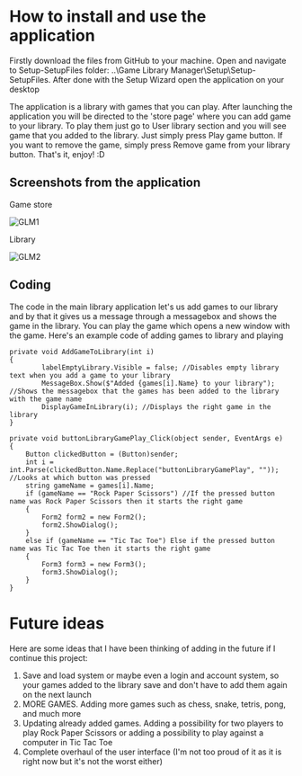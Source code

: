 # How to install and use the application
Firstly download the files from GitHub to your machine. Open and navigate to Setup-SetupFiles folder: ..\Game Library Manager\Setup\Setup-SetupFiles. After done with the Setup Wizard open the application on your desktop

The application is a library with games that you can play. After launching the application you will be directed to the 'store page' where you can add game to your library. To play them just go to User library section and you will see game that you added to the library. Just simply press Play game button. If you want to remove the game, simply press Remove game from your library button. That's it, enjoy! :D
## Screenshots from the application
Game store

![GLM1](https://github.com/TuomasHartikainen/Game-Library/assets/164089057/aea7530d-fd51-4c4b-94bf-86d870285351)

Library

![GLM2](https://github.com/TuomasHartikainen/Game-Library/assets/164089057/aa3e9506-2515-41a4-a350-703a75f3b3f4)
## Coding
The code in the main library application let's us add games to our library and by that it gives us a message through a messagebox and shows the game in the library. You can play the game which opens a new window with the game. Here's an example code of adding games to library and playing
```
private void AddGameToLibrary(int i)
{
        labelEmptyLibrary.Visible = false; //Disables empty library text when you add a game to your library
        MessageBox.Show($"Added {games[i].Name} to your library"); //Shows the messagebox that the games has been added to the library with the game name
        DisplayGameInLibrary(i); //Displays the right game in the library
}

private void buttonLibraryGamePlay_Click(object sender, EventArgs e)
{
    Button clickedButton = (Button)sender;
    int i = int.Parse(clickedButton.Name.Replace("buttonLibraryGamePlay", "")); //Looks at which button was pressed
    string gameName = games[i].Name;
    if (gameName == "Rock Paper Scissors") //If the pressed button name was Rock Paper Scissors then it starts the right game
    {
        Form2 form2 = new Form2();
        form2.ShowDialog();
    }
    else if (gameName == "Tic Tac Toe") Else if the pressed button name was Tic Tac Toe then it starts the right game
    {
        Form3 form3 = new Form3();
        form3.ShowDialog();
    }
}
```
# Future ideas
Here are some ideas that I have been thinking of adding in the future if I continue this project:
1. Save and load system or maybe even a login and account system, so your games added to the library save and don't have to add them again on the next launch
2. MORE GAMES. Adding more games such as chess, snake, tetris, pong, and much more
3. Updating already added games. Adding a possibility for two players to play Rock Paper Scissors or adding a possibility to play against a computer in Tic Tac Toe
4. Complete overhaul of the user interface (I'm not too proud of it as it is right now but it's not the worst either)
